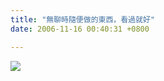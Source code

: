 ```yaml
---
title: "無聊時隨便做的東西，看過就好"
date: 2006-11-16 00:40:31 +0800

---
```


![](/images/slum-area/208_0.jpg)

